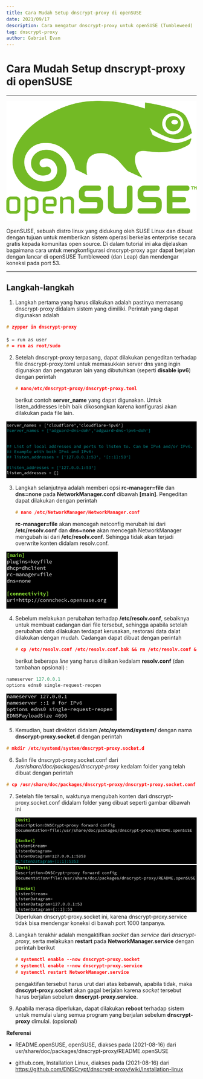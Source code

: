 ```yaml
---
title: Cara Mudah Setup dnscrypt-proxy di openSUSE
date: 2021/09/17
description: Cara mengatur dnscrypt-proxy untuk openSUSE (Tumbleweed)
tag: dnscrypt-proxy
author: Gabriel Evan
---
```


# Cara Mudah Setup dnscrypt-proxy di openSUSE

---

<img src="/public/images/Cara Mudah Setup dnscrypt-proxy di openSUSE/pic1.png" title="Logo openSUSE" alt="openSUSE" data-align="center"/>

OpenSUSE, sebuah distro linux yang didukung oleh SUSE Linux dan dibuat dengan tujuan untuk memberikan sistem operasi berkelas enterprise secara gratis kepada komunitas open source. Di dalam tutorial ini aka dijelaskan bagaimana cara untuk mengkonfigurasi dnscrypt-proxy agar dapat berjalan dengan lancar di openSUSE Tumbleweed (dan Leap) dan mendengar koneksi pada port 53.

---

## Langkah-langkah

1. Langkah pertama yang harus
   dilakukan adalah pastinya memasang dnscrypt-proxy didalam sistem yang
   dimiliki. Perintah yang dapat digunakan adalah

```c
# zypper in dnscrypt-proxy

$ = run as user
# = run as root/sudo
```

2. Setelah dnscrypt-proxy terpasang, dapat dilakukan pengeditan terhadap
   file dnscrypt-proxy.toml untuk memasukkan server dns yang ingin
   digunakan dan pengaturan lain yang dibutuhkan (seperti **disable
   ipv6**) dengan perintah

   ```c
   # nano/etc/dnscrypt-proxy/dnscrypt-proxy.toml
   ```

   berikut contoh **server_name** yang dapat digunakan. Untuk listen_addresses lebih baik dikosongkan karena konfigurasi akan dilakukan pada file lain.

<img src="/public/images/Cara Mudah Setup dnscrypt-proxy di openSUSE/pic2.png" title="Penggunaan server doh Cloudflare dan Adguard" alt="resolv.conf" data-align="center"/>

3. Langkah selanjutnya adalah memberi opsi **rc-manager=file** dan **dns=none** pada **NetworkManager.conf** dibawah **[main]**. Pengeditan dapat dilakukan dengan perintah

   ```c
   # nano /etc/NetworkManager/NetworkManager.conf
   ```

   **rc-manager=file** akan mencegah netconfig merubah isi dari **/etc/resolv.conf** dan **dns=none** akan mencegah NetworkManager mengubah isi dari **/etc/resolv.conf**. Sehingga tidak akan terjadi overwrite konten didalam resolv.conf.

<img src="/public/images/Cara Mudah Setup dnscrypt-proxy di openSUSE/pic3.png" title="Hasil edit NetworkManager.conf" alt="NetworkManager.conf" data-align="center"/>

4. Sebelum melakukan perubahan terhadap **/etc/resolv.conf**, sebaiknya untuk membuat cadangan dari file tersebut, sehingga apabila setelah perubahan data dilakukan terdapat kerusakan, restorasi data dalat dilakukan dengan mudah. Cadangan dapat dibuat dengan perintah

   ```c
   # cp /etc/resolv.conf /etc/resolv.conf.bak && rm /etc/resolv.conf && nano /etc/resolv.conf
   ```

   berikut beberapa _line_ yang harus diisikan kedalam **resolv.conf** (dan tambahan opsional) :

```ada
nameserver 127.0.0.1
options edns0 single-request-reopen
```

<img src="/public/images/Cara Mudah Setup dnscrypt-proxy di openSUSE/pic4.png" title="Beberapa tambahan opsional" alt="resolv.conf" data-align="center"/>

5. Kemudian, buat direktori didalam **/etc/systemd/system/** dengan nama **dnscrypt-proxy.socket.d** dengan perintah

```c
# mkdir /etc/systemd/system/dnscrypt-proxy.socket.d
```

6. Salin file dnscrypt-proxy.socket.conf dari _/usr/share/doc/packages/dnscrypt-proxy_ kedalam folder yang telah dibuat dengan perintah

```c
# cp /usr/share/doc/packages/dnscrypt-proxy/dnscrypt-proxy.socket.conf /etc/systemd/system/dnscrypt-proxy.socket.d/
```

7. Setelah file tersalin, waktunya mengubah konten dari dnscrypt-proxy.socket.conf didalam folder yang dibuat seperti gambar dibawah ini

   <img src="/public/images/Cara Mudah Setup dnscrypt-proxy di openSUSE/pic5.png" title="Sebelum" alt="socket" data-align="center"/><img src="/public/images/Cara Mudah Setup dnscrypt-proxy di openSUSE/pic6.png" title="Sesudah" alt="socket" data-align="center"/>Diperlukan dnscrypt-proxy.socket ini, karena dnscrypt-proxy.service tidak bisa mendengar koneksi di bawah port 1000 tanpanya.

8. Langkah terakhir adalah mengaktifkan _socket_ dan _service_ dari _dnscrypt-proxy_,
   serta melakukan **restart** pada **NetworkManager.service** dengan perintah berikut

   ```c
   # systemctl enable --now dnscrypt-proxy.socket
   # systemctl enable --now dnscrypt-proxy.service
   # systemctl restart NetworkManager.service
   ```

   pengaktifan tersebut harus urut dari atas kebawah, apabila tidak, maka **dnscypt-proxy.socket** akan gagal berjalan karena _socket_ tersebut harus berjalan sebelum **dnscrypt-proxy.service**.

9. Apabila merasa diperlukan, dapat dilakukan **reboot** terhadap sistem untuk memulai ulang semua program yang berjalan sebelum **dnscrypt-proxy** dimulai. (opsional)

**Referensi**

- README.openSUSE, openSUSE, diakses pada (2021-08-16) dari usr/share/doc/packages/dnscrypt-proxy/README.openSUSE

- github.com, Installation Linux, diakses pada (2021-08-16) dari https://github.com/DNSCrypt/dnscrypt-proxy/wiki/Installation-linux
